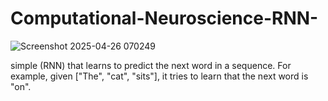 # Computational-Neuroscience-RNN-
![Screenshot 2025-04-26 070249](https://github.com/user-attachments/assets/7bdce149-e896-402e-90b3-4c37e908dac7)

simple (RNN) that learns to predict the next word in a sequence. For example, given ["The", "cat", "sits"], it tries to learn that the next word is "on".
